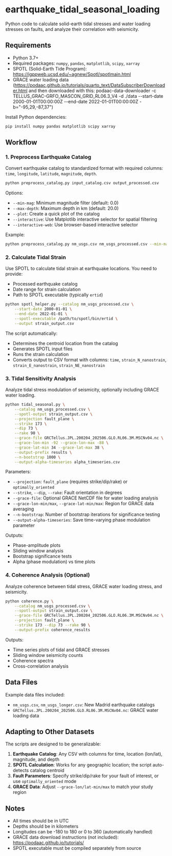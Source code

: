 # earthquake_tidal_seasonal_loading

Python code to calculate solid-earth tidal stresses and water loading stresses on faults, and analyze their correlation with seismicity.

## Requirements

- Python 3.7+
- Required packages: `numpy`, `pandas`, `matplotlib`, `scipy`, `xarray`
- SPOTL (Solid-Earth Tide Program): https://igppweb.ucsd.edu/~agnew/Spotl/spotlmain.html
- GRACE water loading data (https://podaac.github.io/tutorials/quarto_text/DataSubscriberDownloader.html and then downloaded with this: 
podaac-data-downloader -c TELLUS_GRAC-GRFO_MASCON_GRID_RL06.3_V4 -d ./data --start-date 2000-01-01T00:00:00Z --end-date 2022-01-01T00:00:00Z -b="-95,29,-87,37")

Install Python dependencies:
```bash
pip install numpy pandas matplotlib scipy xarray
```

## Workflow

### 1. Preprocess Earthquake Catalog

Convert earthquake catalog to standardized format with required columns: `time`, `longitude`, `latitude`, `magnitude`, `depth`.

```bash
python preprocess_catalog.py input_catalog.csv output_processed.csv
```

Options:
- `--min-mag`: Minimum magnitude filter (default: 0.0)
- `--max-depth`: Maximum depth in km (default: 20.0)
- `--plot`: Create a quick plot of the catalog
- `--interactive`: Use Matplotlib interactive selector for spatial filtering
- `--interactive-web`: Use browser-based interactive selector

Example:
```bash
python preprocess_catalog.py nm_usgs.csv nm_usgs_processed.csv --min-mag 1.0 --max-depth 15.0
```

### 2. Calculate Tidal Strain

Use SPOTL to calculate tidal strain at earthquake locations. You need to provide:
- Processed earthquake catalog
- Date range for strain calculation
- Path to SPOTL executable (typically `ertid`)

```bash
python spotl_helper.py --catalog nm_usgs_processed.csv \
    --start-date 2000-01-01 \
    --end-date 2022-01-01 \
    --spotl-executable /path/to/spotl/bin/ertid \
    --output strain_output.csv
```

The script automatically:
- Determines the centroid location from the catalog
- Generates SPOTL input files
- Runs the strain calculation
- Converts output to CSV format with columns: `time`, `strain_N_nanostrain`, `strain_E_nanostrain`, `strain_NE_nanostrain`

### 3. Tidal Sensitivity Analysis

Analyze tidal stress modulation of seismicity, optionally including GRACE water loading.

```bash
python tidal_seasonal.py \
    --catalog nm_usgs_processed.csv \
    --spotl-output strain_output.csv \
    --projection fault_plane \
    --strike 173 \
    --dip 73 \
    --rake 90 \
    --grace-file GRCTellus.JPL.200204_202506.GLO.RL06.3M.MSCNv04.nc \
    --grace-lon-min -92 --grace-lon-max -88 \
    --grace-lat-min 34 --grace-lat-max 38 \
    --output-prefix results \
    --n-bootstrap 1000 \
    --output-alpha-timeseries alpha_timeseries.csv
```

Parameters:
- `--projection`: `fault_plane` (requires strike/dip/rake) or `optimally_oriented`
- `--strike`, `--dip`, `--rake`: Fault orientation in degrees
- `--grace-file`: Optional GRACE NetCDF file for water loading analysis
- `--grace-lon-min/max`, `--grace-lat-min/max`: Region for GRACE data averaging
- `--n-bootstrap`: Number of bootstrap iterations for significance testing
- `--output-alpha-timeseries`: Save time-varying phase modulation parameter

Outputs:
- Phase-amplitude plots
- Sliding window analysis
- Bootstrap significance tests
- Alpha (phase modulation) vs time plots

### 4. Coherence Analysis (Optional)

Analyze coherence between tidal stress, GRACE water loading stress, and seismicity.

```bash
python coherence.py \
    --catalog nm_usgs_processed.csv \
    --spotl-output strain_output.csv \
    --grace-file GRCTellus.JPL.200204_202506.GLO.RL06.3M.MSCNv04.nc \
    --projection fault_plane \
    --strike 173 --dip 73 --rake 90 \
    --output-prefix coherence_results
```

Outputs:
- Time series plots of tidal and GRACE stresses
- Sliding window seismicity counts
- Coherence spectra
- Cross-correlation analysis

## Data Files

Example data files included:
- `nm_usgs.csv`, `nm_usgs_longer.csv`: New Madrid earthquake catalogs
- `GRCTellus.JPL.200204_202506.GLO.RL06.3M.MSCNv04.nc`: GRACE water loading data

## Adapting to Other Datasets

The scripts are designed to be generalizable:

1. **Earthquake Catalog**: Any CSV with columns for time, location (lon/lat), magnitude, and depth
2. **SPOTL Calculation**: Works for any geographic location; the script auto-detects catalog centroid
3. **Fault Parameters**: Specify strike/dip/rake for your fault of interest, or use `optimally_oriented` mode
4. **GRACE Data**: Adjust `--grace-lon/lat-min/max` to match your study region

## Notes

- All times should be in UTC
- Depths should be in kilometers
- Longitudes can be -180 to 180 or 0 to 360 (automatically handled)
- GRACE data download instructions (not included): https://podaac.github.io/tutorials/
- SPOTL executable must be compiled separately from source
